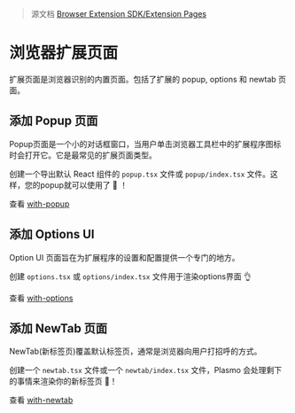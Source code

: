 > 源文档 [Browser Extension SDK/Extension Pages](https://docs.plasmo.com/browser-extension)

# 浏览器扩展页面

扩展页面是浏览器识别的内置页面。包括了扩展的 popup, options 和 newtab 页面。

## 添加 Popup 页面

Popup页面是一个小的对话框窗口，当用户单击浏览器工具栏中的扩展程序图标时会打开它。它是最常见的扩展页面类型。

创建一个导出默认 React 组件的 `popup.tsx` 文件或 `popup/index.tsx` 文件。这样，您的popup就可以使用了 🚀 ！

查看 [with-popup](https://github.com/PlasmoHQ/examples/tree/main/with-popup)

## 添加 Options UI

Option UI 页面旨在为扩展程序的设置和配置提供一个专门的地方。

创建 `options.tsx` 或 `options/index.tsx` 文件用于渲染options界面 👌

查看 [with-options](https://github.com/PlasmoHQ/examples/tree/main/with-options-ui)

## 添加 NewTab 页面

NewTab(新标签页)覆盖默认标签页，通常是浏览器向用户打招呼的方式。

创建一个 `newtab.tsx` 文件或一个 `newtab/index.tsx` 文件，Plasmo 会处理剩下的事情来渲染你的新标签页 🤘！

查看 [with-newtab](https://github.com/PlasmoHQ/examples/tree/main/with-newtab)
